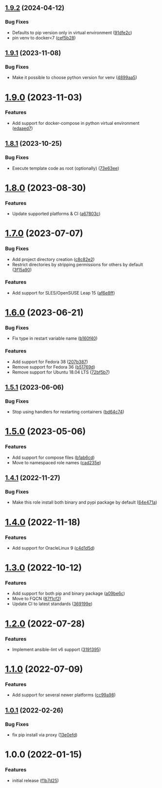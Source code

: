## [1.9.2](https://github.com/de-it-krachten/ansible-role-docker_compose/compare/v1.9.1...v1.9.2) (2024-04-12)


### Bug Fixes

* Defaults to pip version only in virtual environment ([91dfe2c](https://github.com/de-it-krachten/ansible-role-docker_compose/commit/91dfe2caee23fa18b327ca708b49d251efd0ef47))
* pin venv to docker<7 ([cef5b28](https://github.com/de-it-krachten/ansible-role-docker_compose/commit/cef5b28e67a52821649ce0fad3e9d75d48798539))

## [1.9.1](https://github.com/de-it-krachten/ansible-role-docker_compose/compare/v1.9.0...v1.9.1) (2023-11-08)


### Bug Fixes

* Make it possible to choose python version for venv ([4899aa5](https://github.com/de-it-krachten/ansible-role-docker_compose/commit/4899aa5a60817f64a277004e03c67e53f53c318c))

# [1.9.0](https://github.com/de-it-krachten/ansible-role-docker_compose/compare/v1.8.1...v1.9.0) (2023-11-03)


### Features

* Add support for docker-compose in python virtual environment ([edaaed7](https://github.com/de-it-krachten/ansible-role-docker_compose/commit/edaaed7471f47e1d038c5c82dd2ac59655ab6302))

## [1.8.1](https://github.com/de-it-krachten/ansible-role-docker_compose/compare/v1.8.0...v1.8.1) (2023-10-25)


### Bug Fixes

* Execute template code as root (optionally) ([73e63ee](https://github.com/de-it-krachten/ansible-role-docker_compose/commit/73e63ee807ff1b57c1b734b0aa01a3df696d8f1f))

# [1.8.0](https://github.com/de-it-krachten/ansible-role-docker_compose/compare/v1.7.0...v1.8.0) (2023-08-30)


### Features

* Update supported platforms & CI ([a67803c](https://github.com/de-it-krachten/ansible-role-docker_compose/commit/a67803c5fb4bf4aedcdd4b4f4c4024ddfaa1ef58))

# [1.7.0](https://github.com/de-it-krachten/ansible-role-docker_compose/compare/v1.6.0...v1.7.0) (2023-07-07)


### Bug Fixes

* Add project directory creation ([c8c82e2](https://github.com/de-it-krachten/ansible-role-docker_compose/commit/c8c82e2ec98fa4fa072cd8265c883f95c8040fcd))
* Restrict directories by stripping permissions for others by default ([3f15a90](https://github.com/de-it-krachten/ansible-role-docker_compose/commit/3f15a90bad3aa06bd67b87d446cca2e852e155dc))


### Features

* Add support for SLES/OpenSUSE Leap 15 ([af6e8ff](https://github.com/de-it-krachten/ansible-role-docker_compose/commit/af6e8ffa19e483d80e612005411b3b82862bf2e6))

# [1.6.0](https://github.com/de-it-krachten/ansible-role-docker_compose/compare/v1.5.1...v1.6.0) (2023-06-21)


### Bug Fixes

* Fix type in restart variable name ([b160f40](https://github.com/de-it-krachten/ansible-role-docker_compose/commit/b160f40020ee010f0cd2fd7fe8e104a29c8b7ba0))


### Features

* Add support for Fedora 38 ([207b387](https://github.com/de-it-krachten/ansible-role-docker_compose/commit/207b3878a0d86602efee51f6efde628db5c77c27))
* Remove support for Fedora 36 ([b51769d](https://github.com/de-it-krachten/ansible-role-docker_compose/commit/b51769d13a48c1960f98757a07973e1a5e485195))
* Remove support for Ubuntu 18.04 LTS ([72bf5b7](https://github.com/de-it-krachten/ansible-role-docker_compose/commit/72bf5b7069bfb11eedd55713a7367df144233fa7))

## [1.5.1](https://github.com/de-it-krachten/ansible-role-docker_compose/compare/v1.5.0...v1.5.1) (2023-06-06)


### Bug Fixes

* Stop using handlers for restarting containers ([bd64c74](https://github.com/de-it-krachten/ansible-role-docker_compose/commit/bd64c74e391496585991bfb47815ff9b496cce80))

# [1.5.0](https://github.com/de-it-krachten/ansible-role-docker_compose/compare/v1.4.1...v1.5.0) (2023-05-06)


### Features

* Add support for compose files ([b1ab6cd](https://github.com/de-it-krachten/ansible-role-docker_compose/commit/b1ab6cdab71883ea74067f0453825bef60575bcd))
* Move to namespaced role names ([cad235e](https://github.com/de-it-krachten/ansible-role-docker_compose/commit/cad235e1defe34b6cc1840362e25c49f8a9e1470))

## [1.4.1](https://github.com/de-it-krachten/ansible-role-docker_compose/compare/v1.4.0...v1.4.1) (2022-11-27)


### Bug Fixes

* Make this role install both binary and pypi package by default ([64e471a](https://github.com/de-it-krachten/ansible-role-docker_compose/commit/64e471a17ed38a98b9de1a02af2aa4e9bd4d3cd2))

# [1.4.0](https://github.com/de-it-krachten/ansible-role-docker_compose/compare/v1.3.0...v1.4.0) (2022-11-18)


### Features

* Add support for OracleLinux 9 ([c4d1d5d](https://github.com/de-it-krachten/ansible-role-docker_compose/commit/c4d1d5d567622285830f9c089a99482fb85309f2))

# [1.3.0](https://github.com/de-it-krachten/ansible-role-docker_compose/compare/v1.2.0...v1.3.0) (2022-10-12)


### Features

* Add support for both pip and binary package ([a09be6c](https://github.com/de-it-krachten/ansible-role-docker_compose/commit/a09be6c68b025c03c1762d88eed6a02f2440e50c))
* Move to FQCN ([87f1cf2](https://github.com/de-it-krachten/ansible-role-docker_compose/commit/87f1cf2af04f653dcf15a5bfea2ffa0b4bbc87dd))
* Update CI to latest standards ([369199e](https://github.com/de-it-krachten/ansible-role-docker_compose/commit/369199e18d19d4b51bce02ec574c6bcb7900500d))

# [1.2.0](https://github.com/de-it-krachten/ansible-role-docker_compose/compare/v1.1.0...v1.2.0) (2022-07-28)


### Features

* Implement ansible-lint v6 support ([3191395](https://github.com/de-it-krachten/ansible-role-docker_compose/commit/319139591fa4c526c325ac4a6bff35088626c30f))

# [1.1.0](https://github.com/de-it-krachten/ansible-role-docker_compose/compare/v1.0.1...v1.1.0) (2022-07-09)


### Features

* Add support for several newer platforms ([cc99a98](https://github.com/de-it-krachten/ansible-role-docker_compose/commit/cc99a980d1ebcf821944916cfacd639a4ca74cab))

## [1.0.1](https://github.com/de-it-krachten/ansible-role-docker_compose/compare/v1.0.0...v1.0.1) (2022-02-26)


### Bug Fixes

* fix pip install via proxy ([13e0efd](https://github.com/de-it-krachten/ansible-role-docker_compose/commit/13e0efd7e8598f1358d273cf0a5677e47611da13))

# 1.0.0 (2022-01-15)


### Features

* initial release ([f1b7d25](https://github.com/de-it-krachten/ansible-role-docker_compose/commit/f1b7d25f9e81988a17f8f69c20a4688bfb155479))
